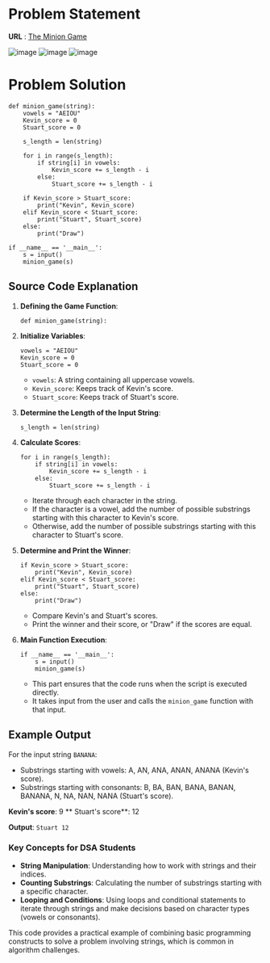 # Problem Statement
**URL** : [The Minion Game](https://www.hackerrank.com/challenges/the-minion-game/problem?isFullScreen=true)

![image](https://github.com/user-attachments/assets/f4d02b1a-4e45-4410-95df-a64df419ed5e)
![image](https://github.com/user-attachments/assets/57b33f93-5398-4281-a5c5-ed0c94a1122a)
![image](https://github.com/user-attachments/assets/093e0caf-e649-496b-a566-f4c0a99d91db)

# Problem Solution
```
def minion_game(string):
    vowels = "AEIOU"
    Kevin_score = 0
    Stuart_score = 0
    
    s_length = len(string)
    
    for i in range(s_length):
        if string[i] in vowels:
            Kevin_score += s_length - i
        else:
            Stuart_score += s_length - i
    
    if Kevin_score > Stuart_score:
        print("Kevin", Kevin_score)
    elif Kevin_score < Stuart_score:
        print("Stuart", Stuart_score)
    else:
        print("Draw")

if __name__ == '__main__':
    s = input()
    minion_game(s)
```
## Source Code Explanation
1.  **Defining the Game Function**:
    

    
    `def minion_game(string):` 
    
2.  **Initialize Variables**:

    
    ```
    vowels = "AEIOU"
    Kevin_score = 0
    Stuart_score = 0
    ``` 
    
    -   `vowels`: A string containing all uppercase vowels.
    -   `Kevin_score`: Keeps track of Kevin's score.
    -   `Stuart_score`: Keeps track of Stuart's score.
3.  **Determine the Length of the Input String**:
    
   
    
    `s_length = len(string)` 
    
4.  **Calculate Scores**:

    
    ```
    for i in range(s_length):
        if string[i] in vowels:
            Kevin_score += s_length - i
        else:
            Stuart_score += s_length - i
       ``` 
    
    -   Iterate through each character in the string.
    -   If the character is a vowel, add the number of possible substrings starting with this character to Kevin's score.
    -   Otherwise, add the number of possible substrings starting with this character to Stuart's score.
5.  **Determine and Print the Winner**:

    
    ```
    if Kevin_score > Stuart_score:
        print("Kevin", Kevin_score)
    elif Kevin_score < Stuart_score:
        print("Stuart", Stuart_score)
    else:
        print("Draw")
	``` 
    
    -   Compare Kevin's and Stuart's scores.
    -   Print the winner and their score, or "Draw" if the scores are equal.
6.  **Main Function Execution**:
    

    
    ```
    if __name__ == '__main__':
        s = input()
        minion_game(s)
      ``` 
    
    -   This part ensures that the code runs when the script is executed directly.
    -   It takes input from the user and calls the `minion_game` function with that input.

## Example Output

For the input string `BANANA`:

-   Substrings starting with vowels: A, AN, ANA, ANAN, ANANA (Kevin's score).
-   Substrings starting with consonants: B, BA, BAN, BANA, BANAN, BANANA, N, NA, NAN, NANA (Stuart's score).

**Kevin's score**: 9
** Stuart's score**: 12

**Output**: `Stuart 12`

### Key Concepts for DSA Students

-   **String Manipulation**: Understanding how to work with strings and their indices.
-   **Counting Substrings**: Calculating the number of substrings starting with a specific character.
-   **Looping and Conditions**: Using loops and conditional statements to iterate through strings and make decisions based on character types (vowels or consonants).

This code provides a practical example of combining basic programming constructs to solve a problem involving strings, which is common in algorithm challenges.
